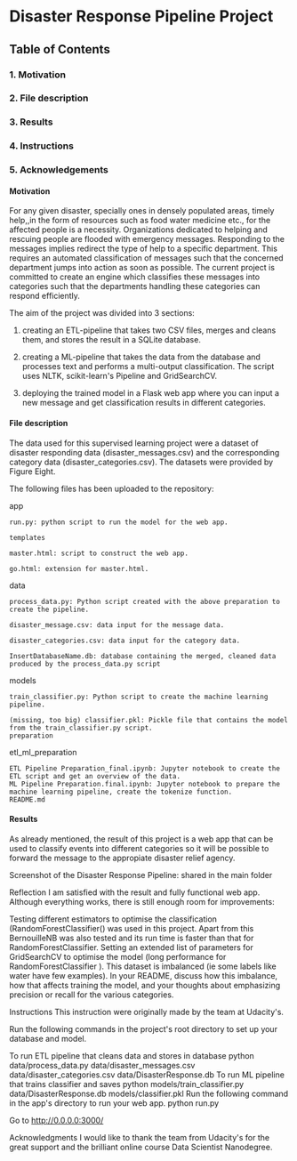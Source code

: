 #  Disaster Response Pipeline Project

## Table of Contents

### 1. Motivation

### 2. File description

### 3. Results

### 4. Instructions

### 5. Acknowledgements


#### Motivation
For any given disaster, specially ones in densely populated areas, timely help,,in the form of resources such as food water medicine etc., for the affected people is a necessity. Organizations dedicated to helping and rescuing people are flooded with emergency messages.
Responding to the messages implies redirect the type of help to a specific department. This requires an automated classification of messages such that the concerned department jumps into action as soon as possible.
The current project is committed to  create an engine which classifies these messages into categories such that the departments handling these categories can respond efficiently.


The aim of the project was divided into 3 sections:

1. creating an ETL-pipeline that takes two CSV files, merges and cleans them, and stores the result in a SQLite database.

2. creating a ML-pipeline that takes the data from the database and processes text and performs a multi-output classification. The script uses NLTK, scikit-learn's Pipeline and GridSearchCV.
3. deploying the trained model in a Flask web app where you can input a new message and get classification results in different categories.


#### File description
The data used for this supervised learning project were a dataset of disaster responding data (disaster_messages.csv) and the corresponding category data (disaster_categories.csv). The datasets were provided by Figure Eight.

The following files has been uploaded to the repository:

app

    run.py: python script to run the model for the web app.

    templates

    master.html: script to construct the web app.

    go.html: extension for master.html.


data

    process_data.py: Python script created with the above preparation to create the pipeline.

    disaster_message.csv: data input for the message data.

    disaster_categories.csv: data input for the category data.

    InsertDatabaseName.db: database containing the merged, cleaned data produced by the process_data.py script


models

    train_classifier.py: Python script to create the machine learning pipeline.

    (missing, too big) classifier.pkl: Pickle file that contains the model from the train_classifier.py script.
    preparation

etl_ml_preparation

    ETL Pipeline Preparation_final.ipynb: Jupyter notebook to create the ETL script and get an overview of the data.
    ML Pipeline Preparation.final.ipynb: Jupyter notebook to prepare the machine learning pipeline, create the tokenize function.
    README.md

#### Results

As already mentioned, the result of this project is a web app that can be used to classify events into different categories so it will be possible to forward the message to the appropiate disaster relief agency.

Screenshot of the Disaster Response Pipeline: shared in the main folder 


Reflection
I am satisfied with the result and fully functional web app. Although everything works, there is still enough room for improvements:

Testing different estimators to optimise the classification (RandomForestClassifier() was used in this project. Apart from this BernouilleNB was also tested and its run time is faster than that for RandomForestClassifier. 
Setting an extended list of parameters for GridSearchCV to optimise the model (long performance for RandomForestClassifier ). 
This dataset is imbalanced (ie some labels like water have few examples). In your README, discuss how this imbalance, how that affects training the model, and your thoughts about emphasizing precision or recall for the various categories.


Instructions
This instruction were originally made by the team at Udacity's.

Run the following commands in the project's root directory to set up your database and model.

To run ETL pipeline that cleans data and stores in database python data/process_data.py data/disaster_messages.csv data/disaster_categories.csv data/DisasterResponse.db
To run ML pipeline that trains classifier and saves python models/train_classifier.py data/DisasterResponse.db models/classifier.pkl
Run the following command in the app's directory to run your web app. python run.py

Go to http://0.0.0.0:3000/


Acknowledgments
I would like to thank the team from Udacity's for the great support and the brilliant online course Data Scientist Nanodegree.
